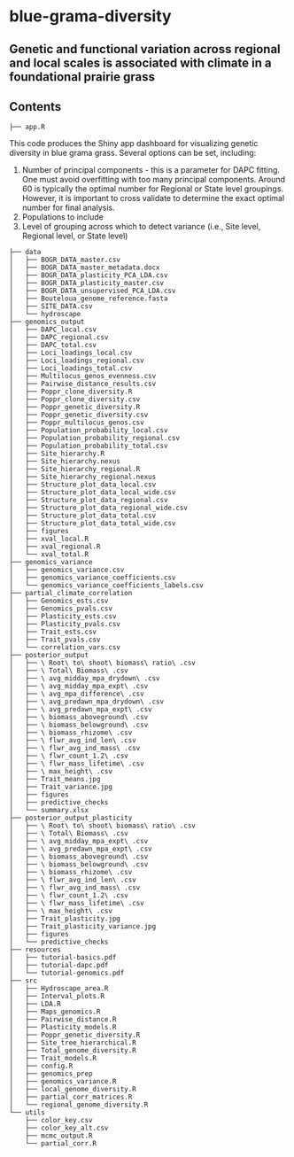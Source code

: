 # blue-grama-diversity

## Genetic and functional variation across regional and local scales is associated with climate in a foundational prairie grass

## Contents

```
├── app.R
```
This code produces the Shiny app dashboard for visualizing genetic diversity in blue grama grass. Several options can be set, including:
1. Number of principal components - this is a parameter for DAPC fitting. One must avoid overfitting with too many principal components. Around 60 is typically the optimal number for Regional or State level groupings. However, it is important to cross validate to determine the exact optimal number for final analysis.
2. Populations to include
3. Level of grouping across which to detect variance (i.e., Site level, Regional level, or State level)
```
├── data
│   ├── BOGR_DATA_master.csv
│   ├── BOGR_DATA_master_metadata.docx
│   ├── BOGR_DATA_plasticity_PCA_LDA.csv
│   ├── BOGR_DATA_plasticity_master.csv
│   ├── BOGR_DATA_unsupervised_PCA_LDA.csv
│   ├── Bouteloua_genome_reference.fasta
│   ├── SITE_DATA.csv
│   └── hydroscape
├── genomics_output
│   ├── DAPC_local.csv
│   ├── DAPC_regional.csv
│   ├── DAPC_total.csv
│   ├── Loci_loadings_local.csv
│   ├── Loci_loadings_regional.csv
│   ├── Loci_loadings_total.csv
│   ├── Multilocus_genos_evenness.csv
│   ├── Pairwise_distance_results.csv
│   ├── Poppr_clone_diversity.R
│   ├── Poppr_clone_diversity.csv
│   ├── Poppr_genetic_diversity.R
│   ├── Poppr_genetic_diversity.csv
│   ├── Poppr_multilocus_genos.csv
│   ├── Population_probability_local.csv
│   ├── Population_probability_regional.csv
│   ├── Population_probability_total.csv
│   ├── Site_hierarchy.R
│   ├── Site_hierarchy.nexus
│   ├── Site_hierarchy_regional.R
│   ├── Site_hierarchy_regional.nexus
│   ├── Structure_plot_data_local.csv
│   ├── Structure_plot_data_local_wide.csv
│   ├── Structure_plot_data_regional.csv
│   ├── Structure_plot_data_regional_wide.csv
│   ├── Structure_plot_data_total.csv
│   ├── Structure_plot_data_total_wide.csv
│   ├── figures
│   ├── xval_local.R
│   ├── xval_regional.R
│   └── xval_total.R
├── genomics_variance
│   ├── genomics_variance.csv
│   ├── genomics_variance_coefficients.csv
│   └── genomics_variance_coefficients_labels.csv
├── partial_climate_correlation
│   ├── Genomics_ests.csv
│   ├── Genomics_pvals.csv
│   ├── Plasticity_ests.csv
│   ├── Plasticity_pvals.csv
│   ├── Trait_ests.csv
│   ├── Trait_pvals.csv
│   └── correlation_vars.csv
├── posterior_output
│   ├── \ Root\ to\ shoot\ biomass\ ratio\ .csv
│   ├── \ Total\ Biomass\ .csv
│   ├── \ avg_midday_mpa_drydown\ .csv
│   ├── \ avg_midday_mpa_expt\ .csv
│   ├── \ avg_mpa_difference\ .csv
│   ├── \ avg_predawn_mpa_drydown\ .csv
│   ├── \ avg_predawn_mpa_expt\ .csv
│   ├── \ biomass_aboveground\ .csv
│   ├── \ biomass_belowground\ .csv
│   ├── \ biomass_rhizome\ .csv
│   ├── \ flwr_avg_ind_len\ .csv
│   ├── \ flwr_avg_ind_mass\ .csv
│   ├── \ flwr_count_1.2\ .csv
│   ├── \ flwr_mass_lifetime\ .csv
│   ├── \ max_height\ .csv
│   ├── Trait_means.jpg
│   ├── Trait_variance.jpg
│   ├── figures
│   ├── predictive_checks
│   └── summary.xlsx
├── posterior_output_plasticity
│   ├── \ Root\ to\ shoot\ biomass\ ratio\ .csv
│   ├── \ Total\ Biomass\ .csv
│   ├── \ avg_midday_mpa_expt\ .csv
│   ├── \ avg_predawn_mpa_expt\ .csv
│   ├── \ biomass_aboveground\ .csv
│   ├── \ biomass_belowground\ .csv
│   ├── \ biomass_rhizome\ .csv
│   ├── \ flwr_avg_ind_len\ .csv
│   ├── \ flwr_avg_ind_mass\ .csv
│   ├── \ flwr_count_1.2\ .csv
│   ├── \ flwr_mass_lifetime\ .csv
│   ├── \ max_height\ .csv
│   ├── Trait_plasticity.jpg
│   ├── Trait_plasticity_variance.jpg
│   ├── figures
│   └── predictive_checks
├── resources
│   ├── tutorial-basics.pdf
│   ├── tutorial-dapc.pdf
│   └── tutorial-genomics.pdf
├── src
│   ├── Hydroscape_area.R
│   ├── Interval_plots.R
│   ├── LDA.R
│   ├── Maps_genomics.R
│   ├── Pairwise_distance.R
│   ├── Plasticity_models.R
│   ├── Poppr_genetic_diversity.R
│   ├── Site_tree_hierarchical.R
│   ├── Total_genome_diversity.R
│   ├── Trait_models.R
│   ├── config.R
│   ├── genomics_prep
│   ├── genomics_variance.R
│   ├── local_genome_diversity.R
│   ├── partial_corr_matrices.R
│   └── regional_genome_diversity.R
└── utils
    ├── color_key.csv
    ├── color_key_alt.csv
    ├── mcmc_output.R
    └── partial_corr.R
```